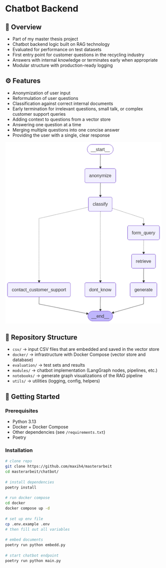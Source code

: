 # Chatbot Backend

## 📌 Overview
- Part of my master thesis project  
- Chatbot backend logic built on RAG technology  
- Evaluated for performance on test datasets  
- First entry point for customer questions in the recycling industry  
- Answers with internal knowledge or terminates early when appropriate  
- Modular structure with production-ready logging  

## ⚙️ Features
- Anonymization of user input  
- Reformulation of user questions  
- Classification against correct internal documents  
- Early termination for irrelevant questions, small talk, or complex customer support queries  
- Adding context to questions from a vector store  
- Answering one question at a time  
- Merging multiple questions into one concise answer  
- Providing the user with a single, clear response  

![Graph Nodes in the chatbot](./docs/output.png)

## 📂 Repository Structure
- `csv/` → input CSV files that are embedded and saved in the vector store  
- `docker/` → infrastructure with Docker Compose (vector store and database)  
- `evaluation/` → test sets and results  
- `modules/` → chatbot implementation (LangGraph nodes, pipelines, etc.)  
- `notebooks/` → generate graph visualizations of the RAG pipeline  
- `utils/` → utilities (logging, config, helpers)  

## 🚀 Getting Started

### Prerequisites
- Python 3.13  
- Docker + Docker Compose  
- Other dependencies (see `/requirements.txt`)  
- Poetry

### Installation
```bash
# clone repo
git clone https://github.com/maxih4/masterarbeit
cd masterarbeit/chatbot/

# install dependencies
poetry install

# run docker compose
cd docker
docker compose up -d

# set up env file
cp .env.example .env
# then fill out all variables

# embed documents
poetry run python embedd.py

# start chatbot endpoint
poetry run python main.py
